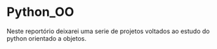 # Python_OO
Neste reportório deixarei uma serie de projetos voltados ao estudo do python orientado a objetos. 
